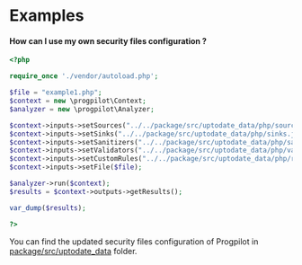 # Examples

#### How can I use my own security files configuration ?
```php
<?php

require_once './vendor/autoload.php';

$file = "example1.php";
$context = new \progpilot\Context;
$analyzer = new \progpilot\Analyzer;

$context->inputs->setSources("../../package/src/uptodate_data/php/sources.json");
$context->inputs->setSinks("../../package/src/uptodate_data/php/sinks.json");
$context->inputs->setSanitizers("../../package/src/uptodate_data/php/sanitizers.json");
$context->inputs->setValidators("../../package/src/uptodate_data/php/validators.json");
$context->inputs->setCustomRules("../../package/src/uptodate_data/php/rules.json");
$context->inputs->setFile($file);

$analyzer->run($context);
$results = $context->outputs->getResults();

var_dump($results);

?>
```
You can find the updated security files configuration of Progpilot in [package/src/uptodate_data](../package/src/uptodate_data) folder.

